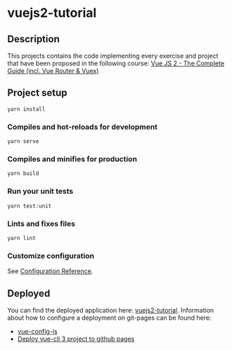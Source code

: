 # vuejs2-tutorial

## Description

This projects contains the code implementing every exercise and project that have been proposed in the following course:
[Vue JS 2 - The Complete Guide (incl. Vue Router & Vuex)](https://www.udemy.com/course/vuejs-2-the-complete-guide/)

## Project setup

```
yarn install
```

### Compiles and hot-reloads for development

```
yarn serve
```

### Compiles and minifies for production

```
yarn build
```

### Run your unit tests

```
yarn test:unit
```

### Lints and fixes files

```
yarn lint
```

### Customize configuration

See [Configuration Reference](https://cli.vuejs.org/config/).

## Deployed

You can find the deployed application here: [vuejs2-tutorial](https://reberan.github.io/vuejs2-tutorial/).
Information about how to configure a deployment on git-pages can be found here:

- [vue-config-js](https://cli.vuejs.org/config/#vue-config-js)
- [Deploy vue-cli 3 project to github pages](https://medium.com/@Roli_Dori/deploy-vue-cli-3-project-to-github-pages-ebeda0705fbd)
